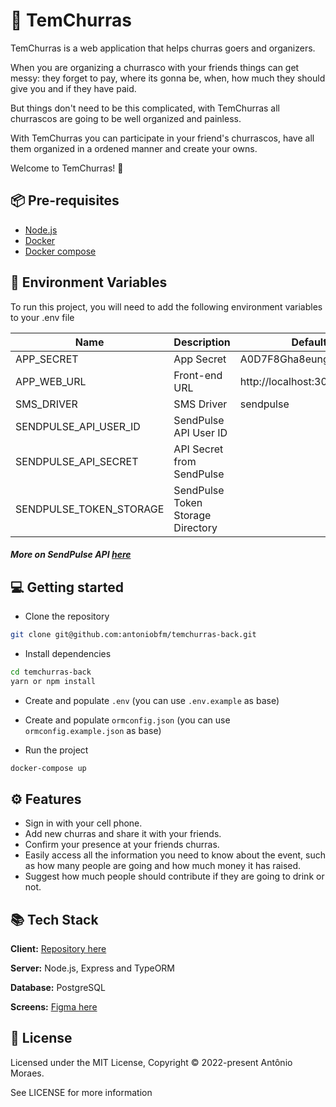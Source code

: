 # 🍺 TemChurras
TemChurras is a web application that helps churras goers and organizers.

When you are organizing a churrasco with your friends things can get messy: they forget to pay, where its gonna be, when, how much they should give you and if they have paid.

But things don't need to be this complicated, with TemChurras all churrascos are going to be well organized and painless.

With TemChurras you can participate in your friend's churrascos, have all them organized in a ordened manner and create your owns.

Welcome to TemChurras! 🍻
## 📦 Pre-requisites
- [Node.js](https://nodejs.org/en/)
- [Docker](https://www.docker.com/)
- [Docker compose](https://docs.docker.com/compose/)
## 🌳 Environment Variables
To run this project, you will need to add the following environment variables to your .env file

| Name                          | Description                         | Default Value                                  |
| ----------------------------- | ------------------------------------| -----------------------------------------------|
|APP_SECRET           | App Secret            | A0D7F8Gha8eung9A8EBV8ubnefq      |
|APP_WEB_URL           | Front-end URL            | http://localhost:300      |
|SMS_DRIVER           | SMS Driver            | sendpulse      |
|SENDPULSE_API_USER_ID           | SendPulse API User ID            |       |
|SENDPULSE_API_SECRET           | API Secret from SendPulse            |       |
|SENDPULSE_TOKEN_STORAGE           | SendPulse Token Storage Directory            |       |

##### More on SendPulse API [here](https://sendpulse.com/integrations/api)

## 💻 Getting started
- Clone the repository
```sh
git clone git@github.com:antoniobfm/temchurras-back.git
```

- Install dependencies

```sh
cd temchurras-back
yarn or npm install
```

- Create and populate ```.env``` (you can use ```.env.example``` as base)

- Create and populate ```ormconfig.json``` (you can use ```ormconfig.example.json``` as base)

- Run the project
```sh
docker-compose up
```
## ⚙️ Features

- Sign in with your cell phone.
- Add new churras and share it with your friends.
- Confirm your presence at your friends churras.
- Easily access all the information you need to know about the event, such as how many people are going and how much money it has raised.
- Suggest how much people should contribute if they are going to drink or not.


## 📚 Tech Stack

**Client:** [Repository here](https://github.com/antoniobfm/temchurras-front)

**Server:** Node.js, Express and TypeORM

**Database:** PostgreSQL

**Screens:** [Figma here](https://www.figma.com/file/62nJXWuYWf39BspiXwz9zn/TemChurras?node-id=0%3A1)


## 📄 License
Licensed under the MIT License, Copyright © 2022-present Antônio Moraes.

See LICENSE for more information

